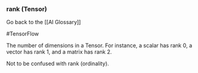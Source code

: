 ### rank (Tensor)

Go back to the [[AI Glossary]]

#TensorFlow

The number of dimensions in a Tensor. For instance, a scalar has rank 0, a vector has rank 1, and a matrix has rank 2.

Not to be confused with rank (ordinality).

